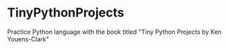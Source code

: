# TinyPythonProjects
Practice Python language with the book titled "Tiny Python Projects by Ken Youens-Clark"